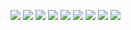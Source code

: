 ![](https://drive.google.com/uc?id=1-U8SHobgst-8Juu3oLR_OcPqBJ_iDliR)
![](https://drive.google.com/uc?id=1-owmVDPWAZJ1aYoqcpjdUfWWgudZOx-u) 
![](https://drive.google.com/uc?id=1-oEoGlO8H5G4PM9PuhgSmAesvFRZuwNe) 
![](https://drive.google.com/uc?id=1-nvRww9oHe34Yt5GJxXfCB_XgFBDIBGp) 
![](https://drive.google.com/uc?id=1-j_-kSlBGMMLb9fkZWSLJV87tU5d495d) 
![](https://drive.google.com/uc?id=11x1FTARWgz86K7v4BZI1zRjs9kQWe1AT) 
![](https://drive.google.com/uc?id=12E2ZD0AZD8uinZgsZ4v3PV8U770YoDq6) 
![](https://drive.google.com/uc?id=122ZCr1WD5CPex1fNS2t-49MLO0kf-lzx) 
![](https://drive.google.com/uc?id=1-g_Q2GAURrtEkZXaF1EZEUucpQyc7bdv)
